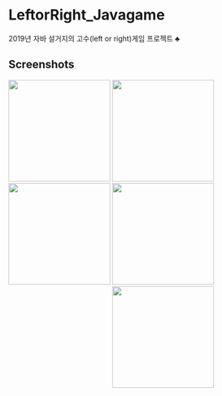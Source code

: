 # LeftorRight_Javagame
2019년 자바 설거지의 고수(left or right)게임 프로젝트 ♣

Screenshots
-----------

<div>
  
<img width="200" src="https://user-images.githubusercontent.com/52348335/70330890-c600a400-1881-11ea-9814-33173ad1e0ae.PNG">
<img width="200"src="https://user-images.githubusercontent.com/52348335/70330891-c600a400-1881-11ea-8ed5-6a35755d5123.PNG">
<img width="200" src="https://user-images.githubusercontent.com/52348335/70330889-c5680d80-1881-11ea-9fa8-345e5401d796.PNG">
<img width="200" src="https://user-images.githubusercontent.com/52348335/70330892-c600a400-1881-11ea-935e-ddb1bd61b7c7.PNG">
<img width="200 src="https://user-images.githubusercontent.com/52348335/70331864-b84c1e00-1883-11ea-8a4d-0e20f35f54cb.PNG">
<img width="200" src="https://user-images.githubusercontent.com/52348335/70330888-c5680d80-1881-11ea-9fd2-4ebc022e861f.PNG">
<img width="200 src="https://user-images.githubusercontent.com/52348335/70331878-bb470e80-1883-11ea-8e7d-24a73e84c4a5.PNG">                                                                                                            
</div>
